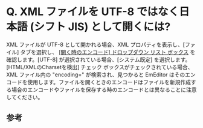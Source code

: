 # Q. XML ファイルを UTF-8 ではなく日本語 (シフト JIS) として開くには?

XML ファイルが UTF-8 として開かれる場合、XML プロパティを表示し、\[ファイル\] タブを選択し、 [\[開く時のエンコード\] ドロップダウン リスト ボックス](../../dlg/properties/file/index) を確認します。\[UTF-8\]
が選択されている場合、\[システム既定\] を選択します。\[HTML/XMLのCharsetを検出\]
チェック ボックスがチェックされている場合、XML ファイル内の "encoding=" が検索され、見つかると EmEditor
はそのエンコードを使用します。ファイルを開くときのエンコードはファイルを新規作成する場合のエンコードやファイルを保存する時のエンコードとは異なることに注意してください。

## 参考
